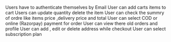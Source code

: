 Users have to authenticate themselves by Email
User can add carts items to cart
Users can update quantity delete the item
User can check the summry of ordre like items price ,delivery price and total
User can select COD or online (Razorpay) payment for order
User can view there old orders and profile
User can add , edit or delete address while checkout
User can select subscription plan
